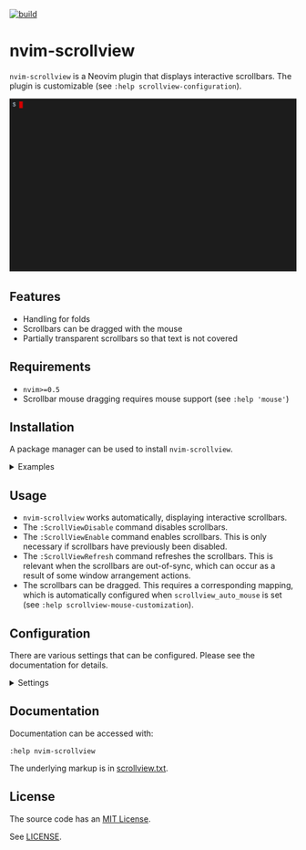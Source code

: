 [![build][badge_thumbnail]][badge_link]

# nvim-scrollview

`nvim-scrollview` is a Neovim plugin that displays interactive scrollbars.
The plugin is customizable (see `:help scrollview-configuration`).

<img src="screencast.gif?raw=true" width="640"/>

## Features

* Handling for folds
* Scrollbars can be dragged with the mouse
* Partially transparent scrollbars so that text is not covered

## Requirements

* `nvim>=0.5`
* Scrollbar mouse dragging requires mouse support (see `:help 'mouse'`)

## Installation

A package manager can be used to install `nvim-scrollview`.
<details><summary>Examples</summary><br>

* [Vim8 packages][vim8pack]:
  - `git clone https://github.com/dstein64/nvim-scrollview ~/.local/share/nvim/site/pack/plugins/start/nvim-scrollview`
* [Vundle][vundle]:
  - Add `Plugin 'dstein64/nvim-scrollview'` to `~/.config/nvim/init.vim`
  - `:PluginInstall` or `$ nvim +PluginInstall +qall`
* [Pathogen][pathogen]:
  - `git clone --depth=1 https://github.com/dstein64/nvim-scrollview ~/.local/share/nvim/site/bundle/nvim-scrollview`
* [vim-plug][vimplug]:
  - Add `Plug 'dstein64/nvim-scrollview', { 'branch': 'main' }` to `~/.config/nvim/init.vim`
  - `:PlugInstall` or `$ nvim +PlugInstall +qall`
* [dein.vim][dein]:
  - Add `call dein#add('dstein64/nvim-scrollview')` to `~/.config/nvim/init.vim`
  - `:call dein#install()`
* [NeoBundle][neobundle]:
  - Add `NeoBundle 'dstein64/nvim-scrollview'` to `~/.config/nvim/init.vim`
  - Re-open Neovim or execute `:source ~/.config/nvim/init.vim`
* [packer.nvim][packer]:
  - Add `use 'dstein64/nvim-scrollview'` to the packer startup function
  - `:PackerInstall`

</details>

## Usage

* `nvim-scrollview` works automatically, displaying interactive scrollbars.
* The `:ScrollViewDisable` command disables scrollbars.
* The `:ScrollViewEnable` command enables scrollbars. This is only necessary
  if scrollbars have previously been disabled.
* The `:ScrollViewRefresh` command refreshes the scrollbars. This is relevant
  when the scrollbars are out-of-sync, which can occur as a result of some
  window arrangement actions.
* The scrollbars can be dragged. This requires a corresponding mapping, which
  is automatically configured when `scrollview_auto_mouse` is set (see
  `:help scrollview-mouse-customization`).

## Configuration

There are various settings that can be configured. Please see the documentation
for details.
<details><summary>Settings</summary><br>

* Whether scrollbars are enabled or disabled on startup
  - `scrollview_on_startup`
* File types for which scrollbars should not be displayed
  - `scrollview_excluded_filetypes`
* Scrollbar color and transparency level
  - `ScrollView` highlight group
  - `scrollview_winblend`
* Whether scrollbars should be displayed in all windows, or just the current
  window
  - `scrollview_current_only`
* What the scrollbar position and size correspond to (i.e., how folds are
  accounted for)
  - `scrollview_mode`
* Scrollbar anchor column and offset
  - `scrollview_base`
  - `scrollview_column`
* Whether a mapping is automatically created for mouse support
  - `scrollview_auto_mouse`
* Whether select workarounds are automatically applied for known issues
  - `scrollview_auto_workarounds`
* Refresh time limit that triggers setting `scrollview_mode` to `simple`
  - `scrollview_refresh_time`
* A character to display on scrollbars
  - `scrollview_character`
* Whether each scrollbar becomes hidden when intersecting a floating window
  - `scrollview_hide_on_intersect`

</details>

## Documentation

Documentation can be accessed with:

```nvim
:help nvim-scrollview
```

The underlying markup is in [scrollview.txt](doc/scrollview.txt).

## License

The source code has an [MIT License](https://en.wikipedia.org/wiki/MIT_License).

See [LICENSE](LICENSE).

[badge_link]: https://github.com/dstein64/nvim-scrollview/actions/workflows/build.yml
[badge_thumbnail]: https://github.com/dstein64/nvim-scrollview/actions/workflows/build.yml/badge.svg
[dein]: https://github.com/Shougo/dein.vim
[neobundle]: https://github.com/Shougo/neobundle.vim
[packer]: https://github.com/wbthomason/packer.nvim
[pathogen]: https://github.com/tpope/vim-pathogen
[vim8pack]: http://vimhelp.appspot.com/repeat.txt.html#packages
[vimplug]: https://github.com/junegunn/vim-plug
[vundle]: https://github.com/gmarik/vundle
